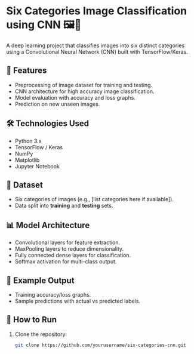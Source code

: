 # Six Categories Image Classification using CNN 🖼️🤖

A deep learning project that classifies images into six distinct categories using a Convolutional Neural Network (CNN) built with TensorFlow/Keras.

## 🚀 Features
- Preprocessing of image dataset for training and testing.
- CNN architecture for high accuracy image classification.
- Model evaluation with accuracy and loss graphs.
- Prediction on new unseen images.

## 🛠️ Technologies Used
- Python 3.x
- TensorFlow / Keras
- NumPy
- Matplotlib
- Jupyter Notebook

## 📂 Dataset
- Six categories of images (e.g., [list categories here if available]).
- Data split into **training** and **testing** sets.

## 📊 Model Architecture
- Convolutional layers for feature extraction.
- MaxPooling layers to reduce dimensionality.
- Fully connected dense layers for classification.
- Softmax activation for multi-class output.

## 📸 Example Output
- Training accuracy/loss graphs.
- Sample predictions with actual vs predicted labels.

## 📂 How to Run
1. Clone the repository:
   ```bash
   git clone https://github.com/yourusername/six-categories-cnn.git
